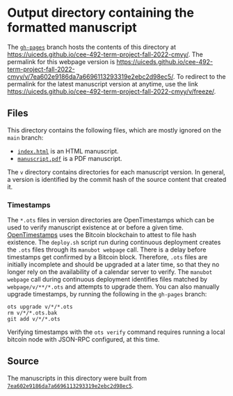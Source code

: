 # Output directory containing the formatted manuscript

The [`gh-pages`](https://github.com/uiceds/cee-492-term-project-fall-2022-cmyy/tree/gh-pages) branch hosts the contents of this directory at <https://uiceds.github.io/cee-492-term-project-fall-2022-cmyy/>.
The permalink for this webpage version is <https://uiceds.github.io/cee-492-term-project-fall-2022-cmyy/v/7ea602e9186da7a6696113293319e2ebc2d98ec5/>.
To redirect to the permalink for the latest manuscript version at anytime, use the link <https://uiceds.github.io/cee-492-term-project-fall-2022-cmyy/v/freeze/>.

## Files

This directory contains the following files, which are mostly ignored on the `main` branch:

+ [`index.html`](index.html) is an HTML manuscript.
+ [`manuscript.pdf`](manuscript.pdf) is a PDF manuscript.

The `v` directory contains directories for each manuscript version.
In general, a version is identified by the commit hash of the source content that created it.

### Timestamps

The `*.ots` files in version directories are OpenTimestamps which can be used to verify manuscript existence at or before a given time.
[OpenTimestamps](https://opentimestamps.org/) uses the Bitcoin blockchain to attest to file hash existence.
The `deploy.sh` script run during continuous deployment creates the `.ots` files through its `manubot webpage` call.
There is a delay before timestamps get confirmed by a Bitcoin block.
Therefore, `.ots` files are initially incomplete and should be upgraded at a later time, so that they no longer rely on the availability of a calendar server to verify.
The `manubot webpage` call during continuous deployment identifies files matched by `webpage/v/**/*.ots` and attempts to upgrade them.
You can also manually upgrade timestamps, by running the following in the `gh-pages` branch:

```shell
ots upgrade v/*/*.ots
rm v/*/*.ots.bak
git add v/*/*.ots
```

Verifying timestamps with the `ots verify` command requires running a local bitcoin node with JSON-RPC configured, at this time.

## Source

The manuscripts in this directory were built from
[`7ea602e9186da7a6696113293319e2ebc2d98ec5`](https://github.com/uiceds/cee-492-term-project-fall-2022-cmyy/commit/7ea602e9186da7a6696113293319e2ebc2d98ec5).
